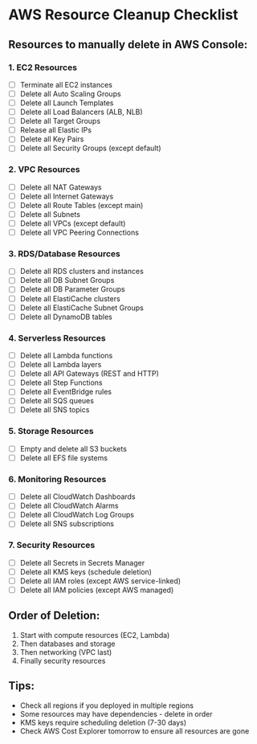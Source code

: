 # AWS Resource Cleanup Checklist

## Resources to manually delete in AWS Console:

### 1. EC2 Resources
- [ ] Terminate all EC2 instances
- [ ] Delete all Auto Scaling Groups
- [ ] Delete all Launch Templates
- [ ] Delete all Load Balancers (ALB, NLB)
- [ ] Delete all Target Groups
- [ ] Release all Elastic IPs
- [ ] Delete all Key Pairs
- [ ] Delete all Security Groups (except default)

### 2. VPC Resources
- [ ] Delete all NAT Gateways
- [ ] Delete all Internet Gateways
- [ ] Delete all Route Tables (except main)
- [ ] Delete all Subnets
- [ ] Delete all VPCs (except default)
- [ ] Delete all VPC Peering Connections

### 3. RDS/Database Resources
- [ ] Delete all RDS clusters and instances
- [ ] Delete all DB Subnet Groups
- [ ] Delete all DB Parameter Groups
- [ ] Delete all ElastiCache clusters
- [ ] Delete all ElastiCache Subnet Groups
- [ ] Delete all DynamoDB tables

### 4. Serverless Resources
- [ ] Delete all Lambda functions
- [ ] Delete all Lambda layers
- [ ] Delete all API Gateways (REST and HTTP)
- [ ] Delete all Step Functions
- [ ] Delete all EventBridge rules
- [ ] Delete all SQS queues
- [ ] Delete all SNS topics

### 5. Storage Resources
- [ ] Empty and delete all S3 buckets
- [ ] Delete all EFS file systems

### 6. Monitoring Resources
- [ ] Delete all CloudWatch Dashboards
- [ ] Delete all CloudWatch Alarms
- [ ] Delete all CloudWatch Log Groups
- [ ] Delete all SNS subscriptions

### 7. Security Resources
- [ ] Delete all Secrets in Secrets Manager
- [ ] Delete all KMS keys (schedule deletion)
- [ ] Delete all IAM roles (except AWS service-linked)
- [ ] Delete all IAM policies (except AWS managed)

## Order of Deletion:
1. Start with compute resources (EC2, Lambda)
2. Then databases and storage
3. Then networking (VPC last)
4. Finally security resources

## Tips:
- Check all regions if you deployed in multiple regions
- Some resources may have dependencies - delete in order
- KMS keys require scheduling deletion (7-30 days)
- Check AWS Cost Explorer tomorrow to ensure all resources are gone
